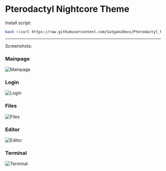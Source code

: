 # Pterodactyl Nightcore Theme

Install script:
```sh
bash <(curl https://raw.githubusercontent.com/SatganzDevs/Pterodactyl_Nightcore_Theme/main/install.sh)
```

---
Screenshots:
### Mainpage
![Mainpage](https://github.com/user-attachments/assets/1e0c0e5e-398d-49a0-977e-42aff63fb1a4)

### Login
![Login](https://github.com/user-attachments/assets/3e329f70-0410-461e-bff3-905fe261b2dd)

### Files
![Files](https://github.com/user-attachments/assets/0fa39afe-9dc3-4a9f-bc87-d8b969349c3f)

### Editor
![Editor](https://github.com/user-attachments/assets/170db37c-c4ce-4ef4-b95e-ecfb2547406d)

### Terminal
![Terminal](https://github.com/user-attachments/assets/75d7185a-1dba-4475-b25a-729270d14908)
